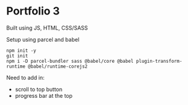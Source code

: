 # Portfolio 3
Built using JS, HTML, CSS/SASS

Setup using parcel and babel
```
npm init -y
git init
npm i -D parcel-bundler sass @babel/core @babel plugin-transform-runtime @babel/runtime-corejs2
```


Need to add in:
* scroll to top button
* progress bar at the top